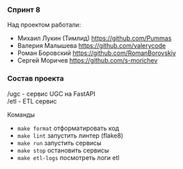 ### Спринт 8

Над проектом работали:  
* Михаил Лукин (Тимлид) https://github.com/Pummas
* Валерия Малышева https://github.com/valerycode
* Роман Боровский https://github.com/RomanBorovskiy
* Сергей Моричев https://github.com/s-morichev

### Состав проекта

/ugc - cервис UGC на FastAPI  
/etl - ETL сервис

Команды
- `make format` отформатировать код
- `make lint` запустить линтер (flake8)
- `make run` запустить сервисы
- `make stop` остановить сервисы
- `make etl-logs` посмотреть логи etl
